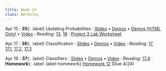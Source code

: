 ```yaml
---
title: Week 14
class: Berkeley
---
```


Apr 15
: **35**{: .label} Updating Probabilities
  : [Slides](https://docs.google.com/presentation/d/1vR3fV3mOyFIA7DLTVqMiaHgJOqpEW7dx0lhHci6MJwo/edit?usp=sharing) &#8226; [Demos](https://data8.datahub.berkeley.edu/hub/user-redirect/git-pull?repo=https%3A%2F%2Fgithub.com%2Fdata-8%2Fmaterials-sp23&urlpath=retro%2Ftree%2Fmaterials-sp23%2Flec%2Flec35.ipynb&branch=main) &#8226;  [Demos (HTML Only)](assets/demo_html/lec35.html) &#8226; [Video](https://youtu.be/l1KcSmWsvYU)
: *Reading:* [13](https://inferentialthinking.com/chapters/13/Estimation.html), [18](https://inferentialthinking.com/chapters/18/Updating_Predictions.html)
: [Project 3 Lab Worksheet](https://drive.google.com/file/d/1xUNZsMLZliYYUyNVWcfBsWwTMsY-KqE5/view?usp=sharing)

Apr 17
: **36**{: .label} Classification
  : [Slides](https://docs.google.com/presentation/d/1WYeYzzGc2_ZG2dqJuX-fkPUzpKO20jMcsk2AV6-yHNM/edit?usp=sharing) &#8226; [Demos](https://data8.datahub.berkeley.edu/hub/user-redirect/git-pull?repo=https%3A%2F%2Fgithub.com%2Fdata-8%2Fmaterials-sp23&urlpath=retro%2Ftree%2Fmaterials-sp23%2Flec%2Flec36.ipynb&branch=main) &#8226; [Video](https://youtu.be/FnbGyiKAk2g)
: *Reading:* [17](https://inferentialthinking.com/chapters/17/Classification.html), [17.1](https://inferentialthinking.com/chapters/17/1/Nearest_Neighbors.html), [17.2](https://inferentialthinking.com/chapters/17/2/Training_and_Testing.html), [17.3](https://inferentialthinking.com/chapters/17/3/Rows_of_Tables.html)

Apr 19
: **37**{: .label} Classifiers
  : [Slides](https://docs.google.com/presentation/d/1cJdNWt6RbipVPARBOoAZ_9iHDYwUlaIDfnuCS3dF8vI/edit?usp=sharing) &#8226; [Demos](https://data8.datahub.berkeley.edu/hub/user-redirect/git-pull?repo=https%3A%2F%2Fgithub.com%2Fdata-8%2Fmaterials-sp23&urlpath=retro%2Ftree%2Fmaterials-sp23%2Flec%2Flec37.ipynb&branch=main) &#8226; [Video](https://youtu.be/7yXUPGIBpIk)
: *Reading:* [17.4](https://inferentialthinking.com/chapters/17/4/Implementing_the_Classifier.html)
: **Homework**{: .label .label-homework} [Homework 12](https://data8.datahub.berkeley.edu/hub/user-redirect/git-pull?repo=https%3A%2F%2Fgithub.com%2Fdata-8%2Fmaterials-sp23&urlpath=retro%2Ftree%2Fmaterials-sp23%2F%2Fmaterials%2Fsp23%2Fhw%2Fhw12%2Fhw12.ipynb&branch=main) (Due 4/24)